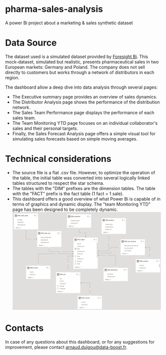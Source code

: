 # pharma-sales-analysis
A power Bi project about a marketing &amp; sales synthetic dataset 

# Data Source
The dataset used is a simulated dataset provided by [Foresight Bi](https://foresightbi.com.ng/practice-data/3-datasets-for-your-portfolio/).
This mock-dataset, simulated but realistic, presents pharmaceutical sales in two European markets: Germany and Poland. The company does not sell directly to customers but works through a network of distributors in each region.

The dashboard allow a deep dive into data analysis through several pages:
- The Executive summary page provides an overview of sales dynamics.
- The Distributor Analysis page shows the performance of the distribution network.
- The Sales Team Performance page displays the performance of each sales team.
- The Team Monitoring YTD page focuses on an individual collaborator's sales and their personal targets.
- Finally, the Sales Forecast Analysis page offers a simple visual tool for simulating sales forecasts based on simple moving averages.

# Technical considerations
- The source file is a flat .csv file. However, to optimize the operation of the table, the initial table was converted into several logically linked tables structured to respect the star schema.
- The tables with the "DIM" prefixes are the dimension tables. The table with the "FACT" prefix is the fact table (1 fact = 1 sale).
- This dashboard offers a good overview of what Power Bi is capable of in terms of graphics and dynamic display. The "team Monitoring YTD" page has been designed to be completely dynamic.
![Star_Schema_Pharma_Sales](Assets/Database_structure_pharma_sales.png)

# Contacts
In case of any questions about this dashboard, or for any suggestions for improvement, please contact [arnaud.duigou@data-boost.fr](mailto:arnaud.duigou@data-boost.fr).
